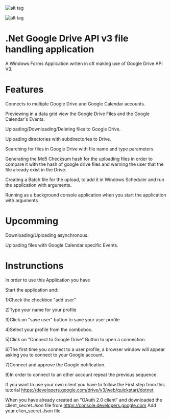 ![alt tag](https://raw.githubusercontent.com/Obrelix/.net-Google-Drive-API-v3-File-Handling/master/images/pictureSample5.PNG)

![alt tag](https://raw.githubusercontent.com/Obrelix/.net-Google-Drive-API-v3-File-Handling/master/images/pictureSample6.PNG)

# .Net Google Drive API v3 file handling application

A Windows Forms Application writen in c# making use of Google Drive API V3.

# Features

Connects to multiple Google Drive and Google Calendar accounts.

Previewing in a data grid view the Google Drive Files and the Google Calendar's Events.

Uploading/Downloading/Deleting files to Google Drive.

Uploading directories with subdirectories to Drive.

Searching for files in Google Drive with file name and type parameters. 

Generating the Md5 Checksum hash for the uploading files in order to compare it with the hash of google drive files and warning the user that the file already exist in the Drive.

Creating a Batch file for the upload, to add it in Windows Scheduler and run the application with arguments.

Running as a background console application when you start the application with arguments 

# Upcomming

Downloading/Uploading asynchronous.

Uploading files with Google Calendar specific Events.

# Instrunctions

In order to use this Application you have 

Start the application and:

1)Check the checkbox "add user"

2)Type your name for your profile

3)Click on "save user" button to save your user profile

4)Select your profile from the combobox.

5)Click on "Connect to Google Drive" Button to open a connection.

6)The first time you connect to a user profile, a browser window will appear asking you to connect to your Google account.

7)Connect and approve the Google notification.

8)In order to connect to an other account repeat the previous sequence.

If you want to use your own client you have to follow the First step from this tutorial https://developers.google.com/drive/v3/web/quickstart/dotnet

When you have already created an "OAuth 2.0 client" and downloaded the client_secret.Json file from https://console.developers.google.com Add your clien_secret.Json file.
